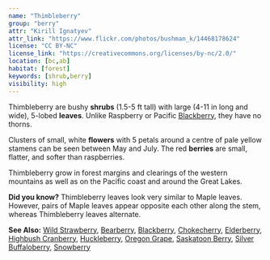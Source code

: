 ```yaml
---
name: "Thimbleberry"
group: "berry"
attr: "Kirill Ignatyev"
attr_link: "https://www.flickr.com/photos/bushman_k/14468178624"
license: "CC BY-NC"
license_link: "https://creativecommons.org/licenses/by-nc/2.0/"
location: [bc,ab]
habitat: [forest]
keywords: [shrub,berry]
visibility: high
---
```

Thimbleberry are bushy **shrubs** (1.5-5 ft tall) with large (4-11 in long and wide), 5-lobed **leaves**. Unlike Raspberry or Pacific [Blackberry](/trees/blackber/), they have no thorns.

Clusters of small, white **flowers** with 5 petals around a centre of pale yellow stamens can be seen between May and July. The red **berries** are small, flatter, and softer than raspberries.

Thimbleberry grow in forest margins and clearings of the western mountains as well as on the Pacific coast and around the Great Lakes.

**Did you know?** Thimbleberry leaves look very similar to Maple leaves. However, pairs of Maple leaves appear opposite each other along the stem, whereas Thimbleberry leaves alternate.

<!-- generated, do not edit -->
**See Also:**
[Wild Strawberry](/plants/wildstraw/),
[Bearberry](/trees/bear/),
[Blackberry](/trees/blackber/),
[Chokecherry](/trees/choke/),
[Elderberry](/trees/elder/),
[Highbush Cranberry](/trees/hicran/),
[Huckleberry](/trees/huck/),
[Oregon Grape](/trees/orgrape/),
[Saskatoon Berry](/trees/saskber/),
[Silver Buffaloberry](/trees/silbufber/),
[Snowberry](/trees/snow/)

